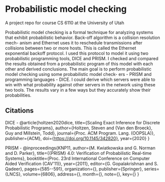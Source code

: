 # Probabilistic model checking
A project repo for course CS 6110 at the University of Utah

Probabilistic model checking is a formal technique for analyzing systems that
exhibit probabilistic behavior. Back-off algorithm is a collision resolution mech-
anism and Ethernet uses it to reschedule transmissions after collisions between
two or more hosts. This is called the Ethernet exponential backoff protocol. I
used this protocol to model it using two probabilistic programming tools, DICE
and PRISM. I checked and compared the results obtained from a probabilistic
program of this model with each other and derived conclusions. The main goal
is to perform probabilistic model checking using some probabilistic model check-
ers - PRISM and programming languages - DICE. I could derive which servers
were able to win with what probability against other servers in the network
using these two tools. The results vary in a few ways but they accurately show
their probabilities.

## Citations
DICE - @article{holtzen2020dice,
  title={Scaling Exact Inference for Discrete Probabilistic Programs},
  author={Holtzen, Steven and {Van den Broeck}, Guy and Millstein, Todd},
  journal={Proc. ACM Program. Lang. (OOPSLA)},
  publisher={ACM},
  doi={https://doi.org/10.1145/342820},
  year={2020}
}

PRISM - @inproceedings{KNP11,
author={M. Kwiatkowska and G. Norman and D. Parker},
title={{PRISM} 4.0: Verification of Probabilistic Real-time Systems},
booktitle={Proc. 23rd International Conference on Computer Aided Verification (CAV'11)},
year={2011},
editor={G. Gopalakrishnan and S. Qadeer},
pages={585--591},
organization={},
publisher={Springer},
series={LNCS},
volume={6806},
address={},
month={},
note={},
key={}
}
